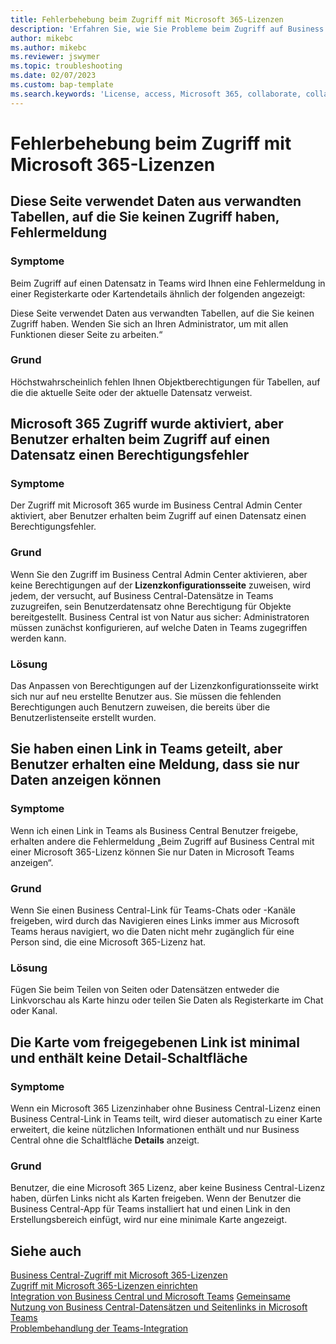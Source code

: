```yaml
---
title: Fehlerbehebung beim Zugriff mit Microsoft 365-Lizenzen
description: 'Erfahren Sie, wie Sie Probleme beim Zugriff auf Business Central mit nur einer Microsoft 365-Lizenz beheben können.'
author: mikebc
ms.author: mikebc
ms.reviewer: jswymer
ms.topic: troubleshooting
ms.date: 02/07/2023
ms.custom: bap-template
ms.search.keywords: 'License, access, Microsoft 365, collaborate, collaboration, Teams, Microsoft Teams'
---
```


# <a name="troubleshoot-access-with-microsoft-365-licenses" />Fehlerbehebung beim Zugriff mit Microsoft 365-Lizenzen

## <a name="this-page-uses-data-from-related-tables-that-you-do-not-have-access-to-error-message" />Diese Seite verwendet Daten aus verwandten Tabellen, auf die Sie keinen Zugriff haben, Fehlermeldung

### <a name="symptoms" />Symptome

Beim Zugriff auf einen Datensatz in Teams wird Ihnen eine Fehlermeldung in einer Registerkarte oder Kartendetails ähnlich der folgenden angezeigt:

Diese Seite verwendet Daten aus verwandten Tabellen, auf die Sie keinen Zugriff haben. Wenden Sie sich an Ihren Administrator, um mit allen Funktionen dieser Seite zu arbeiten.“

### <a name="cause" />Grund

Höchstwahrscheinlich fehlen Ihnen Objektberechtigungen für Tabellen, auf die die aktuelle Seite oder der aktuelle Datensatz verweist.

## <a name="microsoft-365-access-has-been-enabled-but-users-get-a-permission-error" />Microsoft 365 Zugriff wurde aktiviert, aber Benutzer erhalten beim Zugriff auf einen Datensatz einen Berechtigungsfehler

### <a name="symptoms-1" />Symptome

Der Zugriff mit Microsoft 365 wurde im Business Central Admin Center aktiviert, aber Benutzer erhalten beim Zugriff auf einen Datensatz einen Berechtigungsfehler.

### <a name="cause-1" />Grund

Wenn Sie den Zugriff im Business Central Admin Center aktivieren, aber keine Berechtigungen auf der **Lizenzkonfigurationsseite** zuweisen, wird jedem, der versucht, auf Business Central-Datensätze in Teams zuzugreifen, sein Benutzerdatensatz ohne Berechtigung für Objekte bereitgestellt. Business Central ist von Natur aus sicher: Administratoren müssen zunächst konfigurieren, auf welche Daten in Teams zugegriffen werden kann. 

### <a name="resolution" />Lösung

Das Anpassen von Berechtigungen auf der Lizenzkonfigurationsseite wirkt sich nur auf neu erstellte Benutzer aus. Sie müssen die fehlenden Berechtigungen auch Benutzern zuweisen, die bereits über die Benutzerlistenseite erstellt wurden. 

## <a name="you-shared-a-link-in-teams-but-users-get-a-message-that-they-can-only-view-data" />Sie haben einen Link in Teams geteilt, aber Benutzer erhalten eine Meldung, dass sie nur Daten anzeigen können

### <a name="symptoms-2" />Symptome

Wenn ich einen Link in Teams als Business Central Benutzer freigebe, erhalten andere die Fehlermeldung „Beim Zugriff auf Business Central mit einer Microsoft 365-Lizenz können Sie nur Daten in Microsoft Teams anzeigen“.

### <a name="cause-2" />Grund

Wenn Sie einen Business Central-Link für Teams-Chats oder -Kanäle freigeben, wird durch das Navigieren eines Links immer aus Microsoft Teams heraus navigiert, wo die Daten nicht mehr zugänglich für eine Person sind, die eine Microsoft 365-Lizenz hat.

### <a name="resolution-1" />Lösung

Fügen Sie beim Teilen von Seiten oder Datensätzen entweder die Linkvorschau als Karte hinzu oder teilen Sie Daten als Registerkarte im Chat oder Kanal.

## <a name="card-from-shared-link-is-minimal-and-doesnt-include-details-button" />Die Karte vom freigegebenen Link ist minimal und enthält keine Detail-Schaltfläche

### <a name="symptoms-3" />Symptome

Wenn ein Microsoft 365 Lizenzinhaber ohne Business Central-Lizenz einen Business Central-Link in Teams teilt, wird dieser automatisch zu einer Karte erweitert, die keine nützlichen Informationen enthält und nur Business Central ohne die Schaltfläche **Details** anzeigt.

### <a name="cause-3" />Grund

Benutzer, die eine Microsoft 365 Lizenz, aber keine Business Central-Lizenz haben, dürfen Links nicht als Karten freigeben. Wenn der Benutzer die Business Central-App für Teams installiert hat und einen Link in den Erstellungsbereich einfügt, wird nur eine minimale Karte angezeigt. 

## <a name="see-also" />Siehe auch

[Business Central-Zugriff mit Microsoft 365-Lizenzen](admin-access-with-m365-license.md#minimum-requirements)  
[Zugriff mit Microsoft 365-Lizenzen einrichten](admin-access-with-m365-license-setup.md)  
[Integration von Business Central und Microsoft Teams](across-teams-overview.md)
[Gemeinsame Nutzung von Business Central-Datensätzen und Seitenlinks in Microsoft Teams](across-working-with-teams.md)  
[Problembehandlung der Teams-Integration](admin-teams-troubleshooting.md)  
